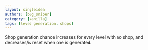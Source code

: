 ```yaml
---
layout: singleidea
authors: [bug_sniper]
category: [vanilla]
tags: [level generation, shops]
---
```

Shop generation chance increases for every level with no shop, and decreases/is reset when one is generated.
